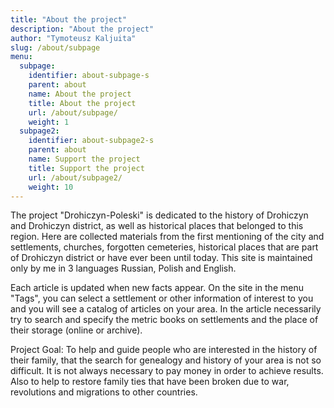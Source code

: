 ```yaml
---
title: "About the project"
description: "About the project"
author: "Tymoteusz Kaljuita"
slug: /about/subpage
menu:
  subpage:
    identifier: about-subpage-s
    parent: about
    name: About the project
    title: About the project
    url: /about/subpage/
    weight: 1
  subpage2:
    identifier: about-subpage2-s
    parent: about
    name: Support the project
    title: Support the project
    url: /about/subpage2/
    weight: 10
---
```


The project "Drohiczyn-Poleski" is dedicated to the history of Drohiczyn and Drohiczyn district, as well as historical places that belonged to this region.
Here are collected materials from the first mentioning of the city and settlements, churches, forgotten cemeteries, historical places that are part of Drohiczyn district or have ever been until today.
This site is maintained only by me in 3 languages Russian, Polish and English.

Each article is updated when new facts appear. On the site in the menu "Tags", you can select a settlement or other information of interest to you and you will see a catalog of articles on your area.
In the article necessarily try to search and specify the metric books on settlements and the place of their storage (online or archive).

Project Goal: To help and guide people who are interested in the history of their family, that the search for genealogy and history of your area is not so difficult. It is not always necessary to pay money in order to achieve results.
Also to help to restore family ties that have been broken due to war, revolutions and migrations to other countries.


